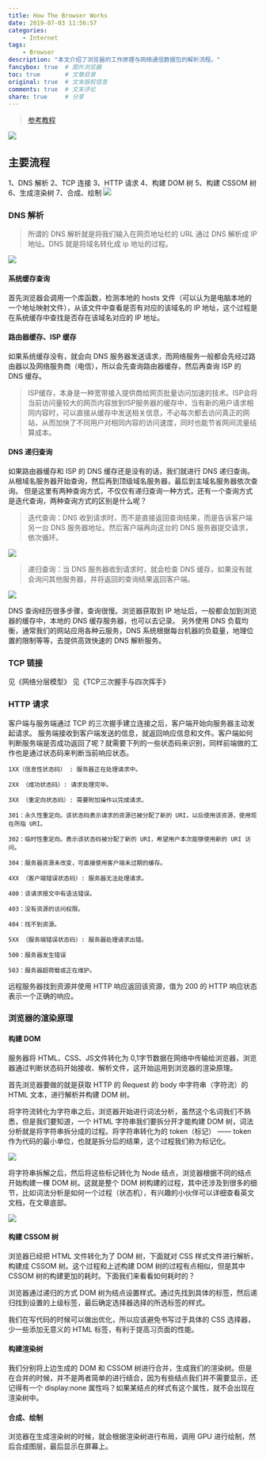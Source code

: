 ```yaml
---
title: How The Browser Works
date: 2019-07-03 11:56:57
categories:
    - Internet
tags:
    - Browser
description: "本文介绍了浏览器的工作原理与网络通信数据包的解析流程。"
fancybox: true  # 图片浏览器
toc: true       # 文章目录
original: true  # 文末版权信息 
comments: true  # 文末评论
share: true     # 分享
---
```


> [参考教程](http://taligarsiel.com/Projects/howbrowserswork1.htm)

![](浏览器工作原理1.png)

## 主要流程
1、DNS 解析
2、TCP 连接
3、HTTP 请求
4、构建 DOM 树
5、构建 CSSOM 树
6、生成渲染树
7、合成、绘制
![](浏览器工作原理2.png)

### DNS 解析
> 所谓的 DNS 解析就是将我们输入在网页地址栏的 URL 通过 DNS 解析成 IP 地址。DNS 就是将域名转化成 ip 地址的过程。

![](浏览器工作原理3.png)

#### 系统缓存查询
首先浏览器会调用一个库函数，检测本地的 hosts 文件（可以认为是电脑本地的一个地址映射文件），从该文件中查看是否有对应的该域名的 IP 地址，这个过程是在系统缓存中查找是否存在该域名对应的 IP 地址。
#### 路由器缓存、ISP 缓存
如果系统缓存没有，就会向 DNS 服务器发送请求，而网络服务一般都会先经过路由器以及网络服务商（电信），所以会先查询路由器缓存，然后再查询 ISP 的 DNS 缓存。

> ISP缓存，本身是一种宽带接入提供商给网页批量访问加速的技术。ISP会将当前访问量较大的网页内容放到ISP服务器的缓存中，当有新的用户请求相同内容时，可以直接从缓存中发送相关信息，不必每次都去访问真正的网站，从而加快了不同用户对相同内容的访问速度，同时也能节省网间流量结算成本。

#### DNS 递归查询
如果路由器缓存和 ISP 的 DNS 缓存还是没有的话，我们就进行 DNS 递归查询。从根域名服务器开始查询，然后再到顶级域名服务器，最后到主域名服务器依次查询。
但是这里有两种查询方式，不仅仅有递归查询一种方式，还有一个查询方式是迭代查询，两种查询方式的区别是什么呢？
> 迭代查询：DNS 收到请求时，而不是直接返回查询结果，而是告诉客户端另一台 DNS 服务器地址。然后客户端再向这台的 DNS 服务器提交请求，依次循环。

![](浏览器工作原理4.png)
> 递归查询：当 DNS 服务器收到请求时，就会检查 DNS 缓存，如果没有就会询问其他服务器，并将返回的查询结果返回客户端。

![](浏览器工作原理5.png)

DNS 查询经历很多步骤，查询很慢。浏览器获取到 IP 地址后，一般都会加到浏览器的缓存中，本地的 DNS 缓存服务器，也可以去记录。
另外使用 DNS 负载均衡，通常我们的网站应用各种云服务，DNS 系统根据每台机器的负载量，地理位置的限制等等，去提供高效快速的 DNS 解析服务。

### TCP 链接
见《网络分层模型》
见《TCP三次握手与四次挥手》

### HTTP 请求
客户端与服务端通过 TCP 的三次握手建立连接之后，客户端开始向服务器主动发起请求。
服务端接收到客户端发送的信息，就返回响应信息和文件。客户端如何判断服务端是否成功返回了呢？就需要下列的一些状态码来识别，同样前端做的工作也是通过状态码来判断当前响应状态。
```
1XX（信息性状态码） : 服务器正在处理请求中。

2XX （成功状态码）: 请求处理完毕。

3XX （重定向状态码）: 需要附加操作以完成请求。

301：永久性重定向。该状态码表示请求的资源已被分配了新的 URI，以后使用该资源，使用现在所指 URI。

302：临时性重定向。表示该状态码被分配了新的 URI，希望用户本次能够使用新的 URI 访问。

304：服务器资源未改变，可直接使用客户端未过期的缓存。

4XX （客户端错误状态码）: 服务器无法处理请求。

400：该请求报文中有语法错误。

403：没有资源的访问权限。

404：找不到资源。

5XX （服务端错误状态码）: 服务器处理请求出错。

500：服务器发生错误

503：服务器超荷载或正在维护。
```

远程服务器找到资源并使用 HTTP 响应返回该资源，值为 200 的 HTTP 响应状态表示一个正确的响应。

### 浏览器的渲染原理
#### 构建 DOM
服务器将 HTML、CSS、JS文件转化为 0,1字节数据在网络中传输给浏览器，浏览器通过判断状态码开始接收、解析文件，这开始运用到浏览器的渲染原理。

首先浏览器要做的就是获取 HTTP 的 Request 的 body 中字符串（字符流）的 HTML 文本，进行解析并构建 DOM 树。

将字符流转化为字符串之后，浏览器开始进行词法分析，虽然这个名词我们不熟悉，但是我们要知道，一个 HTML 字符串我们要拆分开才能构建 DOM 树，词法分析就是将字符串拆分成的过程。将字符串转化为的 token（标记） —— token 作为代码的最小单位，也就是拆分后的结果，这个过程我们称为标记化。

![](浏览器工作原理6.png)

将字符串拆解之后，然后将这些标记转化为 Node 结点，浏览器根据不同的结点开始构建一棵 DOM 树。这就是整个 DOM 树构建的过程，其中还涉及到很多的细节，比如词法分析是如何一个过程（状态机），有兴趣的小伙伴可以详细查看英文文档，在文章底部。

![](浏览器工作原理7.png)
#### 构建 CSSOM 树
浏览器已经把 HTML 文件转化为了 DOM 树，下面就对 CSS 样式文件进行解析，构建成 CSSOM 树。这个过程和上述构建 DOM 树的过程有点相似，但是其中 CSSOM 树的构建更加的耗时。下面我们来看看如何耗时的？

浏览器通过递归的方式 DOM 树为结点设置样式。通过先找到具体的标签，然后递归找到设置的上级标签，最后确定选择器选择的所选标签的样式。

我们在写代码的时候可以做出优化，所以应该避免书写过于具体的 CSS 选择器，少一些添加无意义的 HTML 标签，有利于提高习页面的性能。
#### 构建渲染树
我们分别将上边生成的 DOM 和 CSSOM 树进行合并，生成我们的渲染树。但是在合并的时候，并不是两者简单的进行结合，因为有些结点我们并不需要显示，还记得有一个 display:none 属性吗？如果某结点的样式有这个属性，就不会出现在渲染树中。
#### 合成、绘制
浏览器在生成渲染树的时候，就会根据渲染树进行布局，调用 GPU 进行绘制，然后合成图层，最后显示在屏幕上。
